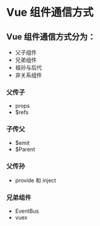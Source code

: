 # Vue 组件通信方式

## Vue 组件通信方式分为：

- 父子组件
- 兄弟组件
- 祖孙与后代
- 非关系组件

### 父传子

- props
- $refs

### 子传父

- $emit
- $Parent

### 父传孙
- provide 和 inject

### 兄弟组件
- EventBus
- vuex

## 